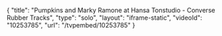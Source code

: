 {
    "title": "Pumpkins and Marky Ramone at Hansa Tonstudio - Converse Rubber Tracks",
    "type": "solo",
    "layout": "iframe-static",
    "videoId": "10253785",
    "url": "\/tvpembed\/10253785"
}
